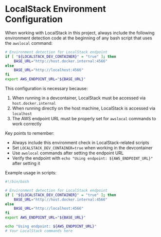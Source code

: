 # LocalStack Environment Configuration

When working with LocalStack in this project, always include the following environment detection code at the beginning of any bash script that uses the `awslocal` command:

```bash
# Environment detection for LocalStack endpoint
if [ "${LOCALSTACK_DEV_CONTAINER}" = "true" ]; then
    BASE_URL="http://host.docker.internal:4566"
else
    BASE_URL="http://localhost:4566"
fi
export AWS_ENDPOINT_URL="${BASE_URL}"
```

This configuration is necessary because:
1. When running in a devcontainer, LocalStack must be accessed via `host.docker.internal`
2. When running directly on the host machine, LocalStack is accessed via `localhost`
3. The AWS endpoint URL must be properly set for `awslocal` commands to work correctly

Key points to remember:
- Always include this environment check in LocalStack-related scripts
- Set `LOCALSTACK_DEV_CONTAINER=true` when working in the devcontainer
- Use `awslocal` commands after setting the endpoint URL
- Verify the endpoint with `echo "Using endpoint: ${AWS_ENDPOINT_URL}"` after setting it

Example usage in scripts:
```bash
#!/bin/bash

# Environment detection for LocalStack endpoint
if [ "${LOCALSTACK_DEV_CONTAINER}" = "true" ]; then
    BASE_URL="http://host.docker.internal:4566"
else
    BASE_URL="http://localhost:4566"
fi
export AWS_ENDPOINT_URL="${BASE_URL}"

echo "Using endpoint: ${AWS_ENDPOINT_URL}"
# Your LocalStack commands here
```